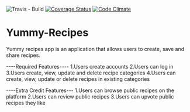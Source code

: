 ![Travis - Build](https://travis-ci.org/owenbob/Yummy-Recipes.svg?branch=development)
[![Coverage Status](https://coveralls.io/repos/github/owenbob/Yummy-Recipes/badge.svg)](https://coveralls.io/github/owenbob/Yummy-Recipes)
[![Code Climate](https://codeclimate.com/github/codeclimate/codeclimate/badges/gpa.svg)](https://codeclimate.com/github/codeclimate/codeclimate)


# Yummy-Recipes
Yummy recipes app is an application that allows users  to create, save and share recipes.

----Required Features----
1.Users create accounts
2.Users can log in
3.Users create, view, update and delete recipe categories
4.Users can create, view, update or delete recipes in existing categories

----Extra Credit Features---
1.Users can browse public recipes on the platform
2.Users can review public recipes
3.Users can upvote public recipes they like


